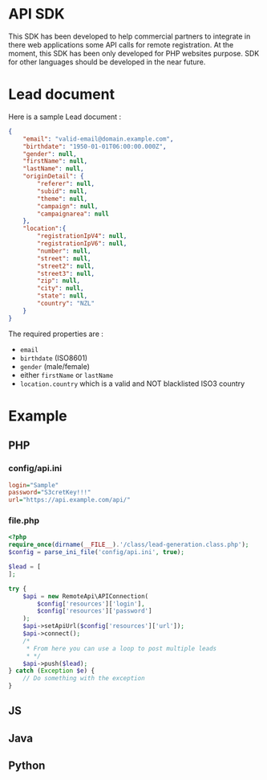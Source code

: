 
# API SDK

This SDK has been developed to help commercial partners to integrate in there web applications some API calls for remote registration.
At the moment, this SDK has been only developed for PHP websites purpose. SDK for other languages should be developed in the near future.

# Lead document
Here is a sample Lead document :
```json
{
    "email": "valid-email@domain.example.com",
    "birthdate": "1950-01-01T06:00:00.000Z",
    "gender": null,
    "firstName": null,
    "lastName": null,
    "originDetail": {
        "referer": null,
        "subid": null,
        "theme": null,
        "campaign": null,
        "campaignarea": null
    },
    "location":{
        "registrationIpV4": null,
        "registrationIpV6": null,
        "number": null,
        "street": null,
        "street2": null,
        "street3": null,
        "zip": null,
        "city": null,
        "state": null,
        "country": "NZL"
    }
}
```
The required properties are :
* `email`
* `birthdate` (ISO8601)
* `gender` (male/female)
* either `firstName` or `lastName`
* `location.country` which is a valid and NOT blacklisted ISO3 country

# Example
## PHP
### config/api.ini
```ini
login="Sample"
password="S3cretKey!!!"
url="https://api.example.com/api/"
```
### file.php
```php
<?php
require_once(dirname(__FILE__).'/class/lead-generation.class.php');
$config = parse_ini_file('config/api.ini', true);

$lead = [
];

try {
    $api = new RemoteApi\APIConnection(
        $config['resources']['login'],
        $config['resources']['password']
    );
    $api->setApiUrl($config['resources']['url']);
    $api->connect();
    /*
     * From here you can use a loop to post multiple leads
     * */
    $api->push($lead);
} catch (Exception $e) {
    // Do something with the exception
}
```
## JS

## Java
 
## Python
